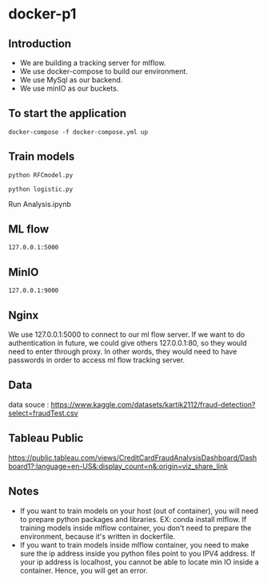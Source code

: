 # docker-p1

## Introduction
- We are building a tracking server for mlflow. 
- We use docker-compose to build our environment. 
- We use MySql as our backend.
- We use minIO as our buckets.


## To start the application
`docker-compose -f docker-compose.yml up`

## Train models
 `python RFCmodel.py`

 `python logistic.py`
 
 Run Analysis.ipynb

## ML flow
`127.0.0.1:5000`

## MinIO
`127.0.0.1:9000`

## Nginx

We use 127.0.0.1:5000 to connect to  our ml flow server. If we want to do authentication in future, we could give others 127.0.0.1:80,
so they would need to enter through proxy. In other words, they would need to have passwords in order to access ml flow tracking server.

## Data
data souce :  https://www.kaggle.com/datasets/kartik2112/fraud-detection?select=fraudTest.csv


## Tableau Public

https://public.tableau.com/views/CreditCardFraudAnalysisDashboard/Dashboard1?:language=en-US&:display_count=n&:origin=viz_share_link

## Notes
- If you want to train models on your host (out of container), you will need to prepare python packages and libraries. EX: conda install mlflow. If training models inside mlflow container, you don't need to prepare the environment, because it's written in dockerfile.
- If you want to train models inside mlflow container, you need to make sure the ip address inside you python files point to you IPV4 address. If your ip address is
localhost, you cannot be able to locate min IO inside a container. Hence, you will get an error. 

